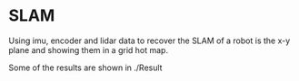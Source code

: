# SLAM

Using imu, encoder and lidar data to recover the SLAM of a robot is the x-y plane and showing them in a grid hot map.

Some of the results are shown in ./Result
